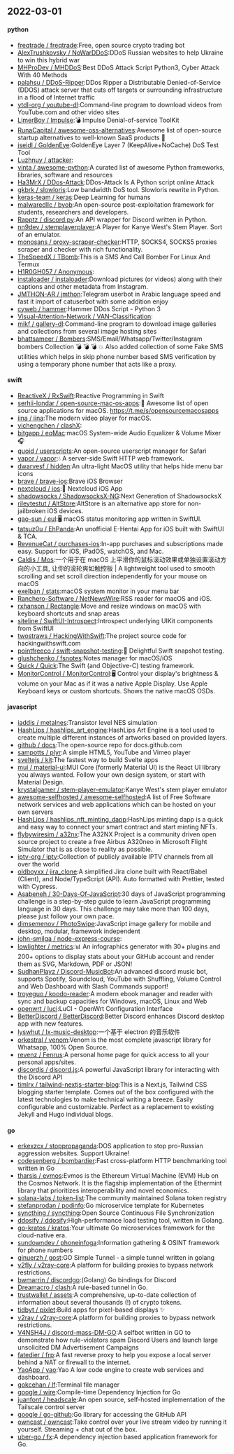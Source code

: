 ## 2022-03-01

#### python
* [freqtrade / freqtrade](https://github.com/freqtrade/freqtrade):Free, open source crypto trading bot
* [AlexTrushkovsky / NoWarDDoS](https://github.com/AlexTrushkovsky/NoWarDDoS):DDoS Russian websites to help Ukraine to win this hybrid war
* [MHProDev / MHDDoS](https://github.com/MHProDev/MHDDoS):Best DDoS Attack Script Python3, Cyber Attack With 40 Methods
* [palahsu / DDoS-Ripper](https://github.com/palahsu/DDoS-Ripper):DDos Ripper a Distributable Denied-of-Service (DDOS) attack server that cuts off targets or surrounding infrastructure in a flood of Internet traffic
* [ytdl-org / youtube-dl](https://github.com/ytdl-org/youtube-dl):Command-line program to download videos from YouTube.com and other video sites
* [LimerBoy / Impulse](https://github.com/LimerBoy/Impulse):💣
Impulse Denial-of-service ToolKit
* [RunaCapital / awesome-oss-alternatives](https://github.com/RunaCapital/awesome-oss-alternatives):Awesome list of open-source startup alternatives to well-known SaaS products
🚀
* [jseidl / GoldenEye](https://github.com/jseidl/GoldenEye):GoldenEye Layer 7 (KeepAlive+NoCache) DoS Test Tool
* [Luzhnuy / attacker](https://github.com/Luzhnuy/attacker):
* [vinta / awesome-python](https://github.com/vinta/awesome-python):A curated list of awesome Python frameworks, libraries, software and resources
* [Ha3MrX / DDos-Attack](https://github.com/Ha3MrX/DDos-Attack):DDos-Attack Is A Python script online Attack
* [gkbrk / slowloris](https://github.com/gkbrk/slowloris):Low bandwidth DoS tool. Slowloris rewrite in Python.
* [keras-team / keras](https://github.com/keras-team/keras):Deep Learning for humans
* [malwaredllc / byob](https://github.com/malwaredllc/byob):An open-source post-exploitation framework for students, researchers and developers.
* [Rapptz / discord.py](https://github.com/Rapptz/discord.py):An API wrapper for Discord written in Python.
* [nn9dev / stemplayerplayer](https://github.com/nn9dev/stemplayerplayer):A Player for Kanye West's Stem Player. Sort of an emulator.
* [monosans / proxy-scraper-checker](https://github.com/monosans/proxy-scraper-checker):HTTP, SOCKS4, SOCKS5 proxies scraper and checker with rich functionality.
* [TheSpeedX / TBomb](https://github.com/TheSpeedX/TBomb):This is a SMS And Call Bomber For Linux And Termux
* [H1R0GH057 / Anonymous](https://github.com/H1R0GH057/Anonymous):
* [instaloader / instaloader](https://github.com/instaloader/instaloader):Download pictures (or videos) along with their captions and other metadata from Instagram.
* [JMTHON-AR / jmthon](https://github.com/JMTHON-AR/jmthon):Telegram userbot in Arabic language speed and fast it import of catuserbot with some addition enjoy
* [cyweb / hammer](https://github.com/cyweb/hammer):Hammer DDos Script - Python 3
* [Visual-Attention-Network / VAN-Classification](https://github.com/Visual-Attention-Network/VAN-Classification):
* [mikf / gallery-dl](https://github.com/mikf/gallery-dl):Command-line program to download image galleries and collections from several image hosting sites
* [bhattsameer / Bombers](https://github.com/bhattsameer/Bombers):SMS/Email/Whatsapp/Twitter/Instagram bombers Collection
💣
💣
💣
💥
Also added collection of some Fake SMS utilities which helps in skip phone number based SMS verification by using a temporary phone number that acts like a proxy.

#### swift
* [ReactiveX / RxSwift](https://github.com/ReactiveX/RxSwift):Reactive Programming in Swift
* [serhii-londar / open-source-mac-os-apps](https://github.com/serhii-londar/open-source-mac-os-apps):🚀
Awesome list of open source applications for macOS. https://t.me/s/opensourcemacosapps
* [iina / iina](https://github.com/iina/iina):The modern video player for macOS.
* [yichengchen / clashX](https://github.com/yichengchen/clashX):
* [bitgapp / eqMac](https://github.com/bitgapp/eqMac):macOS System-wide Audio Equalizer & Volume Mixer
🎧
* [quoid / userscripts](https://github.com/quoid/userscripts):An open-source userscript manager for Safari
* [vapor / vapor](https://github.com/vapor/vapor):💧
A server-side Swift HTTP web framework.
* [dwarvesf / hidden](https://github.com/dwarvesf/hidden):An ultra-light MacOS utility that helps hide menu bar icons
* [brave / brave-ios](https://github.com/brave/brave-ios):Brave iOS Browser
* [nextcloud / ios](https://github.com/nextcloud/ios):📱
Nextcloud iOS App
* [shadowsocks / ShadowsocksX-NG](https://github.com/shadowsocks/ShadowsocksX-NG):Next Generation of ShadowsocksX
* [rileytestut / AltStore](https://github.com/rileytestut/AltStore):AltStore is an alternative app store for non-jailbroken iOS devices.
* [gao-sun / eul](https://github.com/gao-sun/eul):🖥️
macOS status monitoring app written in SwiftUI.
* [tatsuz0u / EhPanda](https://github.com/tatsuz0u/EhPanda):An unofficial E-Hentai App for iOS built with SwiftUI & TCA.
* [RevenueCat / purchases-ios](https://github.com/RevenueCat/purchases-ios):In-app purchases and subscriptions made easy. Support for iOS, iPadOS, watchOS, and Mac.
* [Caldis / Mos](https://github.com/Caldis/Mos):一个用于在 macOS 上平滑你的鼠标滚动效果或单独设置滚动方向的小工具, 让你的滚轮爽如触控板 | A lightweight tool used to smooth scrolling and set scroll direction independently for your mouse on macOS
* [exelban / stats](https://github.com/exelban/stats):macOS system monitor in your menu bar
* [Ranchero-Software / NetNewsWire](https://github.com/Ranchero-Software/NetNewsWire):RSS reader for macOS and iOS.
* [rxhanson / Rectangle](https://github.com/rxhanson/Rectangle):Move and resize windows on macOS with keyboard shortcuts and snap areas
* [siteline / SwiftUI-Introspect](https://github.com/siteline/SwiftUI-Introspect):Introspect underlying UIKit components from SwiftUI
* [twostraws / HackingWithSwift](https://github.com/twostraws/HackingWithSwift):The project source code for hackingwithswift.com
* [pointfreeco / swift-snapshot-testing](https://github.com/pointfreeco/swift-snapshot-testing):📸
Delightful Swift snapshot testing.
* [glushchenko / fsnotes](https://github.com/glushchenko/fsnotes):Notes manager for macOS/iOS
* [Quick / Quick](https://github.com/Quick/Quick):The Swift (and Objective-C) testing framework.
* [MonitorControl / MonitorControl](https://github.com/MonitorControl/MonitorControl):🖥
Control your display's brightness & volume on your Mac as if it was a native Apple Display. Use Apple Keyboard keys or custom shortcuts. Shows the native macOS OSDs.

#### javascript
* [iaddis / metalnes](https://github.com/iaddis/metalnes):Transistor level NES simulation
* [HashLips / hashlips_art_engine](https://github.com/HashLips/hashlips_art_engine):HashLips Art Engine is a tool used to create multiple different instances of artworks based on provided layers.
* [github / docs](https://github.com/github/docs):The open-source repo for docs.github.com
* [sampotts / plyr](https://github.com/sampotts/plyr):A simple HTML5, YouTube and Vimeo player
* [sveltejs / kit](https://github.com/sveltejs/kit):The fastest way to build Svelte apps
* [mui / material-ui](https://github.com/mui/material-ui):MUI Core (formerly Material UI) is the React UI library you always wanted. Follow your own design system, or start with Material Design.
* [krystalgamer / stem-player-emulator](https://github.com/krystalgamer/stem-player-emulator):Kanye West's stem player emulator
* [awesome-selfhosted / awesome-selfhosted](https://github.com/awesome-selfhosted/awesome-selfhosted):A list of Free Software network services and web applications which can be hosted on your own servers
* [HashLips / hashlips_nft_minting_dapp](https://github.com/HashLips/hashlips_nft_minting_dapp):HashLips minting dapp is a quick and easy way to connect your smart contract and start minting NFTs.
* [flybywiresim / a32nx](https://github.com/flybywiresim/a32nx):The A32NX Project is a community driven open source project to create a free Airbus A320neo in Microsoft Flight Simulator that is as close to reality as possible.
* [iptv-org / iptv](https://github.com/iptv-org/iptv):Collection of publicly available IPTV channels from all over the world
* [oldboyxx / jira_clone](https://github.com/oldboyxx/jira_clone):A simplified Jira clone built with React/Babel (Client), and Node/TypeScript (API). Auto formatted with Prettier, tested with Cypress.
* [Asabeneh / 30-Days-Of-JavaScript](https://github.com/Asabeneh/30-Days-Of-JavaScript):30 days of JavaScript programming challenge is a step-by-step guide to learn JavaScript programming language in 30 days. This challenge may take more than 100 days, please just follow your own pace.
* [dimsemenov / PhotoSwipe](https://github.com/dimsemenov/PhotoSwipe):JavaScript image gallery for mobile and desktop, modular, framework independent
* [john-smilga / node-express-course](https://github.com/john-smilga/node-express-course):
* [lowlighter / metrics](https://github.com/lowlighter/metrics):📊
An infographics generator with 30+ plugins and 200+ options to display stats about your GitHub account and render them as SVG, Markdown, PDF or JSON!
* [SudhanPlayz / Discord-MusicBot](https://github.com/SudhanPlayz/Discord-MusicBot):An advanced discord music bot, supports Spotify, Soundcloud, YouTube with Shuffling, Volume Control and Web Dashboard with Slash Commands support!
* [troyeguo / koodo-reader](https://github.com/troyeguo/koodo-reader):A modern ebook manager and reader with sync and backup capacities for Windows, macOS, Linux and Web
* [openwrt / luci](https://github.com/openwrt/luci):LuCI - OpenWrt Configuration Interface
* [BetterDiscord / BetterDiscord](https://github.com/BetterDiscord/BetterDiscord):Better Discord enhances Discord desktop app with new features.
* [lyswhut / lx-music-desktop](https://github.com/lyswhut/lx-music-desktop):一个基于 electron 的音乐软件
* [orkestral / venom](https://github.com/orkestral/venom):Venom is the most complete javascript library for Whatsapp, 100% Open Source.
* [revenz / Fenrus](https://github.com/revenz/Fenrus):A personal home page for quick access to all your personal apps/sites.
* [discordjs / discord.js](https://github.com/discordjs/discord.js):A powerful JavaScript library for interacting with the Discord API
* [timlrx / tailwind-nextjs-starter-blog](https://github.com/timlrx/tailwind-nextjs-starter-blog):This is a Next.js, Tailwind CSS blogging starter template. Comes out of the box configured with the latest technologies to make technical writing a breeze. Easily configurable and customizable. Perfect as a replacement to existing Jekyll and Hugo individual blogs.

#### go
* [erkexzcx / stoppropaganda](https://github.com/erkexzcx/stoppropaganda):DOS application to stop pro-Russian aggression websites. Support Ukraine!
* [codesenberg / bombardier](https://github.com/codesenberg/bombardier):Fast cross-platform HTTP benchmarking tool written in Go
* [tharsis / evmos](https://github.com/tharsis/evmos):Evmos is the Ethereum Virtual Machine (EVM) Hub on the Cosmos Network. It is the flagship implementation of the Ethermint library that prioritizes interoperability and novel economics.
* [solana-labs / token-list](https://github.com/solana-labs/token-list):The community maintained Solana token registry
* [stefanprodan / podinfo](https://github.com/stefanprodan/podinfo):Go microservice template for Kubernetes
* [syncthing / syncthing](https://github.com/syncthing/syncthing):Open Source Continuous File Synchronization
* [ddosify / ddosify](https://github.com/ddosify/ddosify):High-performance load testing tool, written in Golang.
* [go-kratos / kratos](https://github.com/go-kratos/kratos):Your ultimate Go microservices framework for the cloud-native era.
* [sundowndev / phoneinfoga](https://github.com/sundowndev/phoneinfoga):Information gathering & OSINT framework for phone numbers
* [ginuerzh / gost](https://github.com/ginuerzh/gost):GO Simple Tunnel - a simple tunnel written in golang
* [v2fly / v2ray-core](https://github.com/v2fly/v2ray-core):A platform for building proxies to bypass network restrictions.
* [bwmarrin / discordgo](https://github.com/bwmarrin/discordgo):(Golang) Go bindings for Discord
* [Dreamacro / clash](https://github.com/Dreamacro/clash):A rule-based tunnel in Go.
* [trustwallet / assets](https://github.com/trustwallet/assets):A comprehensive, up-to-date collection of information about several thousands (!) of crypto tokens.
* [tidbyt / pixlet](https://github.com/tidbyt/pixlet):Build apps for pixel-based displays
✨
* [v2ray / v2ray-core](https://github.com/v2ray/v2ray-core):A platform for building proxies to bypass network restrictions.
* [V4NSH4J / discord-mass-DM-GO](https://github.com/V4NSH4J/discord-mass-DM-GO):A selfbot written in GO to demonstrate how rule-violators spam Discord Users and launch large unsolicited DM Advertisement Campaigns
* [fatedier / frp](https://github.com/fatedier/frp):A fast reverse proxy to help you expose a local server behind a NAT or firewall to the internet.
* [YaoApp / yao](https://github.com/YaoApp/yao):Yao A low code engine to create web services and dashboard.
* [gokcehan / lf](https://github.com/gokcehan/lf):Terminal file manager
* [google / wire](https://github.com/google/wire):Compile-time Dependency Injection for Go
* [juanfont / headscale](https://github.com/juanfont/headscale):An open source, self-hosted implementation of the Tailscale control server
* [google / go-github](https://github.com/google/go-github):Go library for accessing the GitHub API
* [owncast / owncast](https://github.com/owncast/owncast):Take control over your live stream video by running it yourself. Streaming + chat out of the box.
* [uber-go / fx](https://github.com/uber-go/fx):A dependency injection based application framework for Go.
